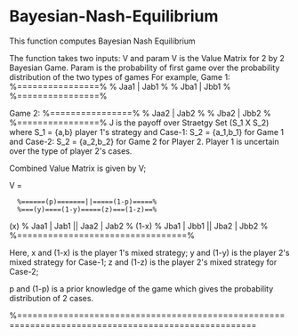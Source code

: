 # Bayesian-Nash-Equilibrium
This function computes Bayesian Nash Equilibrium

The function takes two inputs: V and param
V is the Value Matrix for 2 by 2 Bayesian Game. 
Param is the probability of first game over the probability distribution of the two types of games
For example, 
Game 1:
      %================%
      %   Jaa1 | Jab1  %
      %   Jba1 | Jbb1  %
      %================%
      
Game 2:
      %================%
      %   Jaa2 | Jab2  %
      %   Jba2 | Jbb2  %
      %================%
J is the payoff over Straetgy Set (S_1 X S_2) 
where S_1 = {a,b} player 1's strategy 
and 
Case-1: S_2 = {a_1,b_1} for Game 1 and 
Case-2: S_2 = {a_2,b_2} for Game 2 for Player 2.
Player 1 is uncertain over the type of player 2's cases.

Combined Value Matrix is given by V;

V = 

      %======(p)=======||=====(1-p)=====%
      %===(y)====(1-y)=====(z)===(1-z)==%
(x)   %   Jaa1 | Jab1  ||  Jaa2 | Jab2  %
(1-x) %   Jba1 | Jbb1  ||  Jba2 | Jbb2  %
      %=================================%

Here, 
x and (1-x) is the player 1's mixed strategy;
y and (1-y) is the player 2's mixed strategy for Case-1;
z and (1-z) is the player 2's mixed strategy for Case-2;

p and (1-p) is a prior knowledge of the game which gives the probability distribution of 2 cases.

%====================================================================================================
